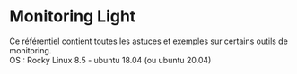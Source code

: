 # Monitoring Light

Ce référentiel contient toutes les astuces et exemples sur certains outils de monitoring.<br>
OS : Rocky Linux 8.5 - ubuntu 18.04 (ou ubuntu 20.04)
